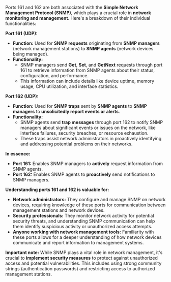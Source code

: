 Ports 161 and 162 are both associated with the **Simple Network Management Protocol (SNMP)**, which plays a crucial role in **network monitoring and management**. Here's a breakdown of their individual functionalities:

**Port 161 (UDP):**

- **Function:** Used for **SNMP requests** originating from **SNMP managers** (network management stations) to **SNMP agents** (network devices being managed).
- **Functionality:**
    - SNMP managers send **Get**, **Set**, and **GetNext** requests through port 161 to retrieve information from SNMP agents about their status, configuration, and performance.
    - This information can include details like device uptime, memory usage, CPU utilization, and interface statistics.

**Port 162 (UDP):**

- **Function:** Used for **SNMP traps** sent by **SNMP agents** to **SNMP managers** to **unsolicitedly report events or alerts**.
- **Functionality:**
    - SNMP agents send **trap messages** through port 162 to notify SNMP managers about significant events or issues on the network, like interface failures, security breaches, or resource exhaustion.
    - These traps assist network administrators in proactively identifying and addressing potential problems on their networks.

**In essence:**

- **Port 161:** Enables SNMP managers to **actively** request information from SNMP agents.
- **Port 162:** Enables SNMP agents to **proactively** send notifications to SNMP managers.

**Understanding ports 161 and 162 is valuable for:**

- **Network administrators:** They configure and manage SNMP on network devices, requiring knowledge of these ports for communication between management stations and network devices.
- **Security professionals:** They monitor network activity for potential security threats, and understanding SNMP communication can help them identify suspicious activity or unauthorized access attempts.
- **Anyone working with network management tools:** Familiarity with these ports allows for a deeper understanding of how network devices communicate and report information to management systems.

**Important note:** While SNMP plays a vital role in network management, it's crucial to **implement security measures** to protect against unauthorized access and potential vulnerabilities. This includes using strong community strings (authentication passwords) and restricting access to authorized management stations.